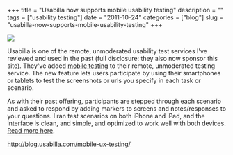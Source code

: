 +++
title = "Usabilla now supports mobile usability testing"
description = ""
tags = ["usability testing"]
date = "2011-10-24"
categories = ["blog"]
slug = "usabilla-now-supports-mobile-usability-testing"
+++



  <div class="notebook-screenshot"><a href="http://blog.usabilla.com/mobile-ux-testing/"><img src="//media.konigi.com/bluga/wt4ea5be599b192_large.jpg"/></a></div><p>Usabilla is one of the remote, unmoderated usability test services I've reviewed and used in the past (full disclosure: they also now sponsor this site). They've added <a href="http://blog.usabilla.com/mobile-ux-testing/">mobile testing</a> to their remote, unmoderated testing service.  The new feature lets users participate by using their smartphones or tablets to test the screenshots or urls you specify in each task or scenario.</p>

<p>As with their past offering, participants are stepped through each scenario and asked to respond by adding markers to screens and notes/responses to your questions. I ran test scenarios on both iPhone and iPad, and the interface is clean, and simple, and optimized to work well with both devices. <a href="http://blog.usabilla.com/mobile-ux-testing/">Read more here</a>.</p>

    
  <a href="http://blog.usabilla.com/mobile-ux-testing/">http://blog.usabilla.com/mobile-ux-testing/</a>

